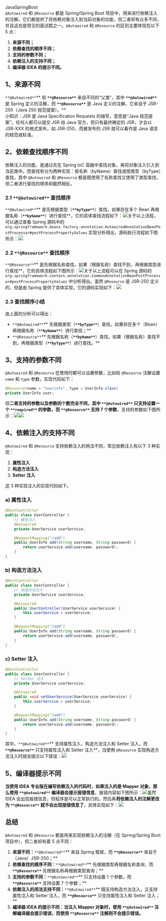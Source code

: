 JavaSpringBoot<br />`@Autowired` 和 `@Resource` 都是 Spring/Spring Boot 项目中，用来进行依赖注入的注解。它们都提供了将依赖对象注入到当前对象的功能，但二者却有众多不同，并且这也是常见的面试题之一。`@Autowired` 和 `@Resource` 的区别主要体现在以下 5 点：

1. **来源不同；**
2. **依赖查找的顺序不同；**
3. **支持的参数不同；**
4. **依赖注入的支持不同；**
5. **编译器 IDEA 的提示不同。**
<a name="iyje7"></a>
## 1、来源不同
`**@Autowired**`** 和 **`**@Resource**`** 来自不同的“父类”，其中 **`**@Autowired**`** 是 Spring 定义的注解，而 **`**@Resource**`** 是 Java 定义的注解，它来自于 JSR-250（Java 250 规范提案）。**<br />小知识：JSR 是 Java Specification Requests 的缩写，意思是“Java 规范提案”。任何人都可以提交 JSR 给 Java 官方，但只有最终确定的 JSR，才会以 JSR-XXX 的格式发布，如 JSR-250，而被发布的 JSR 就可以看作是 Java 语言的规范或标准。
<a name="bdfyb"></a>
## 2、依赖查找顺序不同
依赖注入的功能，是通过先在 Spring IoC 容器中查找对象，再将对象注入引入到当前类中。而查找有分为两种实现：按名称（byName）查找或按类型（byType）查找，其中 `@Autowired` 和 `@Resource` 都是既使用了名称查找又使用了类型查找，但二者进行查找的顺序却截然相反。
<a name="C1L61"></a>
### **2.1 **`**@Autowired**`** 查找顺序**
`**@Autowired**`** 是先根据类型（**`**byType**`**）查找，如果存在多个 Bean 再根据名称（**`**byName**`**）进行查找**，它的具体查找流程如下：![](https://cdn.nlark.com/yuque/0/2022/png/396745/1662208083650-d282ec7d-87b3-4043-91b2-9fe9a5c4a504.png#clientId=u16ecc995-7112-4&from=paste&id=u6b1b5c99&originHeight=552&originWidth=1080&originalType=url&ratio=1&rotation=0&showTitle=false&status=done&style=shadow&taskId=u25efeeee-0643-4326-a3c3-7ddca909d4e&title=)关于以上流程，可以通过查看 Spring 源码中的 `org.springframework.beans.factory.annotation.AutowiredAnnotationBeanPostProcessor#postProcessPropertyValues` 实现分析得出，源码执行流程如下图所示：![](https://cdn.nlark.com/yuque/0/2022/png/396745/1662208083672-1b02e17c-5b5b-401d-bf31-c7a5f7a23ebd.png#clientId=u16ecc995-7112-4&from=paste&id=u0e216a23&originHeight=620&originWidth=1080&originalType=url&ratio=1&rotation=0&showTitle=false&status=done&style=shadow&taskId=ue5c4b900-9c50-4018-bc19-16d887a7778&title=)
<a name="Pa1ml"></a>
### **2.2 **`**@Resource**`** 查找顺序**
`**@Resource**`** 是先根据名称查找，如果（根据名称）查找不到，再根据类型进行查找**，它的具体流程如下图所示：![](https://cdn.nlark.com/yuque/0/2022/png/396745/1662208083749-65845780-1b37-4794-9dde-9c6c5f7445f1.png#clientId=u16ecc995-7112-4&from=paste&id=u81c0a09f&originHeight=411&originWidth=1080&originalType=url&ratio=1&rotation=0&showTitle=false&status=done&style=shadow&taskId=uf122cfd1-1968-4d9a-95b9-947376a1eb3&title=)关于以上流程可以在 Spring 源码的 `org.springframework.context.annotation.CommonAnnotationBeanPostProcessor#postProcessPropertyValues` 中分析得出。虽然 `@Resource` 是 JSR-250 定义的，但是由 Spring 提供了具体实现，它的源码实现如下：![](https://cdn.nlark.com/yuque/0/2022/png/396745/1662208083648-b4a42aee-6827-4769-9d14-0817617cd336.png#clientId=u16ecc995-7112-4&from=paste&id=u3c71eae9&originHeight=607&originWidth=1080&originalType=url&ratio=1&rotation=0&showTitle=false&status=done&style=shadow&taskId=u429bd0c3-5b22-4f91-b112-e13559d9e9e&title=)
<a name="ZKJGW"></a>
### **2.3 查找顺序小结**
由上面的分析可以得出：

- `**@Autowired**`** 先根据类型（**`**byType**`**）查找，如果存在多个（Bean）再根据名称（**`**byName**`**）进行查找；**
- `**@Resource**`** 先根据名称（**`**byName**`**）查找，如果（根据名称）查找不到，再根据类型（**`**byType**`**）进行查找。**
<a name="OJszV"></a>
## 3、支持的参数不同
`@Autowired` 和 `@Resource` 在使用时都可以设置参数，比如给 `@Resource` 注解设置 `name` 和 `type` 参数，实现代码如下：
```java
@Resource(name = "userinfo", type = UserInfo.class)
private UserInfo user;
```
但**二者支持的参数以及参数的个数完全不同，其中 **`**@Autowired**`** 只支持设置一个 **`**required**`** 的参数，而 **`**@Resource**`** 支持 7 个参数**，支持的参数如下图所示：![](https://cdn.nlark.com/yuque/0/2022/png/396745/1662208083671-16fa44a7-579c-4de8-af0c-33f2654db0dd.png#clientId=u16ecc995-7112-4&from=paste&id=u7ff2026a&originHeight=250&originWidth=1080&originalType=url&ratio=1&rotation=0&showTitle=false&status=done&style=shadow&taskId=uf56e3202-e4ec-4f3a-ad0a-433f4c502bf&title=)![](https://cdn.nlark.com/yuque/0/2022/png/396745/1662208083976-1c4d72a4-f5e2-494e-b738-31416a6673c6.png#clientId=u16ecc995-7112-4&from=paste&id=u2aaee162&originHeight=331&originWidth=1080&originalType=url&ratio=1&rotation=0&showTitle=false&status=done&style=shadow&taskId=u0e7ea44e-3ddd-44df-9908-1fc211416ad&title=)
<a name="qLM2Z"></a>
## 4、依赖注入的支持不同
`@Autowired` 和 `@Resource` 支持依赖注入的用法不同，常见依赖注入有以下 3 种实现：

1. **属性注入**
2. **构造方法注入**
3. **Setter 注入**

这 3 种实现注入的实现代码如下。
<a name="Wamy2"></a>
### a) 属性注入
```java
@RestController
public class UserController {
    // 属性注入
    @Autowired
    private UserService userService;

    @RequestMapping("/add")
    public UserInfo add(String username, String password) {
        return userService.add(username, password);
    }
}
```
<a name="gGaMe"></a>
### b) 构造方法注入
```java
@RestController
public class UserController {
    // 构造方法注入
    private UserService userService;

    @Autowired
    public UserController(UserService userService) {
        this.userService = userService;
    }

    @RequestMapping("/add")
    public UserInfo add(String username, String password) {
        return userService.add(username, password);
    }
}
```
<a name="alfBX"></a>
### c) Setter 注入
```java
@RestController
public class UserController {
    // Setter 注入
    private UserService userService;

    @Autowired
    public void setUserService(UserService userService) {
        this.userService = userService;
    }

    @RequestMapping("/add")
    public UserInfo add(String username, String password) {
        return userService.add(username, password);
    }
}
```
其中，`**@Autowired**`** 支持属性注入、构造方法注入和 Setter 注入，而 **`**@Resource**`** 只支持属性注入和 Setter 注入**，当使用 `@Resource` 实现构造方法注入时就会提示以下错误：![](https://cdn.nlark.com/yuque/0/2022/png/396745/1662208084103-59b3d45a-b404-4719-b1e9-178d3ca8a6fd.png#clientId=u16ecc995-7112-4&from=paste&id=ubf381d2a&originHeight=464&originWidth=1080&originalType=url&ratio=1&rotation=0&showTitle=false&status=done&style=shadow&taskId=u6a894cef-fe9f-41a3-9673-387173572a0&title=)
<a name="tSdvu"></a>
## 5、编译器提示不同
**当使用 IDEA 专业版在编写依赖注入的代码时，如果注入的是 Mapper 对象，那么使用 **`**@Autowired**`** 编译器会提示报错信息**，报错内容如下图所示：![](https://cdn.nlark.com/yuque/0/2022/png/396745/1662208084108-2ff07017-7d05-493f-af96-ef5f013ae211.png#clientId=u16ecc995-7112-4&from=paste&id=ucb475d1d&originHeight=450&originWidth=1080&originalType=url&ratio=1&rotation=0&showTitle=false&status=done&style=shadow&taskId=u2c216d44-42e8-4a02-b107-a9a0fc876fa&title=)虽然 IDEA 会出现报错信息，但程序是可以正常执行的。然后再**将依赖注入的注解更改为 **`**@Resource**`** 就不会出现报错信息了**，具体实现如下：![](https://cdn.nlark.com/yuque/0/2022/png/396745/1662208084195-e22429a3-9dc2-4924-ac2b-0f8e67658957.png#clientId=u16ecc995-7112-4&from=paste&id=u4c21f57d&originHeight=467&originWidth=1080&originalType=url&ratio=1&rotation=0&showTitle=false&status=done&style=shadow&taskId=u326e02ca-312a-49b7-89a5-f2e5395e570&title=)
<a name="YsASO"></a>
## 总结
`@Autowired` 和 `@Resource` 都是用来实现依赖注入的注解（在 Spring/Spring Boot 项目中），但二者却有着 5 点不同：

1. **来源不同：**`**@Autowired**`** 来自 Spring 框架，而 **`**@Resource**`** 来自于（Java）JSR-250；**
2. **依赖查找的顺序不同：**`**@Autowired**`** 先根据类型再根据名称查询，而 **`**@Resource**`** 先根据名称再根据类型查询；**
3. **支持的参数不同：**`**@Autowired**`** 只支持设置 1 个参数，而 **`**@Resource**`** 支持设置 7 个参数；**
4. **依赖注入的用法支持不同：**`**@Autowired**`** 既支持构造方法注入，又支持属性注入和 Setter 注入，而 **`**@Resource**`** 只支持属性注入和 Setter 注入；**
5. **编译器 IDEA 的提示不同：当注入 Mapper 对象时，使用 **`**@Autowired**`** 注解编译器会提示错误，而使用 **`**@Resource**`** 注解则不会提示错误。**
